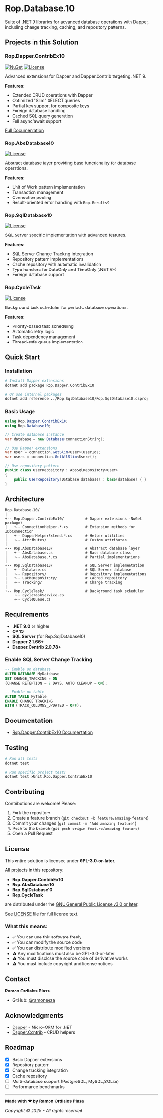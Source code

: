 ﻿# Rop.Database.10

Suite of .NET 9 libraries for advanced database operations with Dapper, including change tracking, caching, and repository patterns.

## Projects in this Solution

### Rop.Dapper.ContribEx10
[![NuGet](https://img.shields.io/nuget/v/Rop.Dapper.ContribEx10.svg)](https://www.nuget.org/packages/Rop.Dapper.ContribEx10)
[![License](https://img.shields.io/badge/license-GPL--3.0--or--later-blue.svg)](LICENSE)

Advanced extensions for Dapper and Dapper.Contrib targeting .NET 9.

**Features:**
- Extended CRUD operations with Dapper
- Optimized "Slim" SELECT queries
- Partial key support for composite keys
- Foreign database handling
- Cached SQL query generation
- Full async/await support

[Full Documentation](Rop.Dapper.ContribEx10/Readme.md)

### Rop.AbsDatabase10
[![License](https://img.shields.io/badge/license-GPL--3.0--or--later-blue.svg)](LICENSE)

Abstract database layer providing base functionality for database operations.

**Features:**
- Unit of Work pattern implementation
- Transaction management
- Connection pooling
- Result-oriented error handling with `Rop.Results9`

### Rop.SqlDatabase10
[![License](https://img.shields.io/badge/license-GPL--3.0--or--later-blue.svg)](LICENSE)

SQL Server specific implementation with advanced features.

**Features:**
- SQL Server Change Tracking integration
- Repository pattern implementations
- Cache repository with automatic invalidation
- Type handlers for DateOnly and TimeOnly (.NET 6+)
- Foreign database support

### Rop.CycleTask
[![License](https://img.shields.io/badge/license-GPL--3.0--or--later-blue.svg)](LICENSE)

Background task scheduler for periodic database operations.

**Features:**
- Priority-based task scheduling
- Automatic retry logic
- Task dependency management
- Thread-safe queue implementation

## Quick Start

### Installation

```bash
# Install Dapper extensions
dotnet add package Rop.Dapper.ContribEx10

# Or use internal packages
dotnet add reference ../Rop.SqlDatabase10/Rop.SqlDatabase10.csproj
```

### Basic Usage

```csharp
using Rop.Dapper.ContribEx10;
using Rop.Database10;

// Create database instance
var database = new Database(connectionString);

// Use Dapper extensions
var user = connection.GetSlim<User>(userId);
var users = connection.GetAllSlim<User>();

// Use repository pattern
public class UserRepository : AbsSqlRepository<User>
{
    public UserRepository(Database database) : base(database) { }
}
```

## Architecture

```
Rop.Database.10/
|
+-- Rop.Dapper.ContribEx10/          # Dapper extensions (NuGet package)
|   +-- ConnectionHelper.*.cs        # Extension methods for IDbConnection
|   +-- DapperHelperExtend.*.cs      # Helper utilities
|   +-- Attributes/                  # Custom attributes
|
+-- Rop.AbsDatabase10/               # Abstract database layer
|   +-- AbsDatabase.cs               # Base database class
|   +-- AbsDatabase.*.cs             # Partial implementations
|
+-- Rop.SqlDatabase10/               # SQL Server implementation
|   +-- Database.cs                  # SQL Server database
|   +-- Repository/                  # Repository implementations
|   +-- CacheRepository/             # Cached repository
|   +-- Tracking/                    # Change tracking
|
+-- Rop.CycleTask/                   # Background task scheduler
    +-- CycleTaskService.cs
    +-- CycleQueue.cs
```

## Requirements

- **.NET 9.0** or higher
- **C# 13**
- **SQL Server** (for Rop.SqlDatabase10)
- **Dapper 2.1.66+**
- **Dapper.Contrib 2.0.78+**

### Enable SQL Server Change Tracking

```sql
-- Enable on database
ALTER DATABASE MyDatabase
SET CHANGE_TRACKING = ON
(CHANGE_RETENTION = 2 DAYS, AUTO_CLEANUP = ON);

-- Enable on table
ALTER TABLE MyTable
ENABLE CHANGE_TRACKING
WITH (TRACK_COLUMNS_UPDATED = OFF);
```

## Documentation

- [Rop.Dapper.ContribEx10 Documentation](Rop.Dapper.ContribEx10/Readme.md)

## Testing

```bash
# Run all tests
dotnet test

# Run specific project tests
dotnet test xUnit.Rop.Dapper.ContribEx10
```

## Contributing

Contributions are welcome! Please:

1. Fork the repository
2. Create a feature branch (`git checkout -b feature/amazing-feature`)
3. Commit your changes (`git commit -m 'Add amazing feature'`)
4. Push to the branch (`git push origin feature/amazing-feature`)
5. Open a Pull Request

## License

This entire solution is licensed under **GPL-3.0-or-later**.

All projects in this repository:
- **Rop.Dapper.ContribEx10**
- **Rop.AbsDatabase10**
- **Rop.SqlDatabase10**
- **Rop.CycleTask**

are distributed under the [GNU General Public License v3.0 or later](https://www.gnu.org/licenses/gpl-3.0.html).

See [LICENSE](LICENSE) file for full license text.

### What this means:

- ✅ You can use this software freely
- ✅ You can modify the source code
- ✅ You can distribute modified versions
- ⚠️ Any modifications must also be GPL-3.0-or-later
- ⚠️ You must disclose the source code of derivative works
- ⚠️ You must include copyright and license notices

## Contact

**Ramon Ordiales Plaza**
- GitHub: [@ramoneeza](https://github.com/ramoneeza)

## Acknowledgments

- [Dapper](https://github.com/DapperLib/Dapper) - Micro-ORM for .NET
- [Dapper.Contrib](https://github.com/DapperLib/Dapper.Contrib) - CRUD helpers

## Roadmap

- [x] Basic Dapper extensions
- [x] Repository pattern
- [x] Change tracking integration
- [x] Cache repository
- [ ] Multi-database support (PostgreSQL, MySQL,SQLite)
- [ ] Performance benchmarks

---

**Made with ❤️ by Ramon Ordiales Plaza**

*Copyright © 2025 - All rights reserved*
